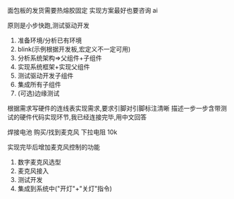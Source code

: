 面包板的发货需要热熔胶固定
实现方案最好也要咨询 ai

原则是小步快跑,测试驱动开发

1. 准备环境/分析已有环境
2. blink(示例根据开发板,宏定义不一定可用)
3. 分析系统架构=>父组件+子组件
4. 实现系统框架+实现父组件
5. 测试驱动开发子组件
6. 集成所有子组件
7. (可选)边缘测试

根据需求写硬件的连线表实现需求,要求引脚对引脚标注清晰
描述一步一步含带测试的硬件代码实现环节,我已经连接完毕,用中文回答

焊接电池
购买/找到麦克风
下拉电阻 10k

实现完毕后增加麦克风控制的功能

1. 数字麦克风选型
2. 麦克风接入
3. 测试开发
4. 集成到系统中("开灯"+"关灯"指令)

